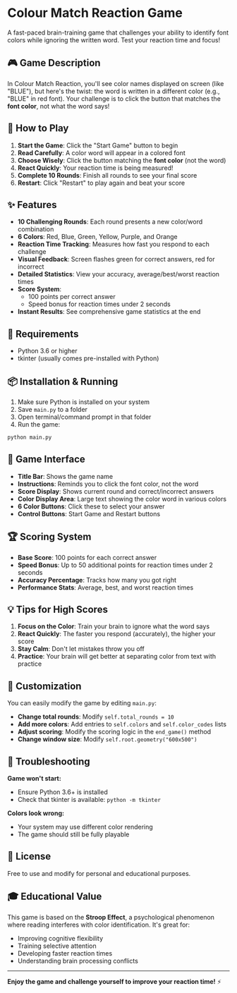 # Colour Match Reaction Game

A fast-paced brain-training game that challenges your ability to identify font colors while ignoring the written word. Test your reaction time and focus!

## 🎮 Game Description

In Colour Match Reaction, you'll see color names displayed on screen (like "BLUE"), but here's the twist: the word is written in a different color (e.g., "BLUE" in red font). Your challenge is to click the button that matches the **font color**, not what the word says!

## 🎯 How to Play

1. **Start the Game**: Click the "Start Game" button to begin
2. **Read Carefully**: A color word will appear in a colored font
3. **Choose Wisely**: Click the button matching the **font color** (not the word)
4. **React Quickly**: Your reaction time is being measured!
5. **Complete 10 Rounds**: Finish all rounds to see your final score
6. **Restart**: Click "Restart" to play again and beat your score

## ✨ Features

- **10 Challenging Rounds**: Each round presents a new color/word combination
- **6 Colors**: Red, Blue, Green, Yellow, Purple, and Orange
- **Reaction Time Tracking**: Measures how fast you respond to each challenge
- **Visual Feedback**: Screen flashes green for correct answers, red for incorrect
- **Detailed Statistics**: View your accuracy, average/best/worst reaction times
- **Score System**: 
  - 100 points per correct answer
  - Speed bonus for reaction times under 2 seconds
- **Instant Results**: See comprehensive game statistics at the end

## 🚀 Requirements

- Python 3.6 or higher
- tkinter (usually comes pre-installed with Python)

## 📦 Installation & Running

1. Make sure Python is installed on your system
2. Save `main.py` to a folder
3. Open terminal/command prompt in that folder
4. Run the game:

```bash
python main.py
```

## 🎨 Game Interface

- **Title Bar**: Shows the game name
- **Instructions**: Reminds you to click the font color, not the word
- **Score Display**: Shows current round and correct/incorrect answers
- **Color Display Area**: Large text showing the color word in various colors
- **6 Color Buttons**: Click these to select your answer
- **Control Buttons**: Start Game and Restart buttons

## 🏆 Scoring System

- **Base Score**: 100 points for each correct answer
- **Speed Bonus**: Up to 50 additional points for reaction times under 2 seconds
- **Accuracy Percentage**: Tracks how many you got right
- **Performance Stats**: Average, best, and worst reaction times

## 💡 Tips for High Scores

1. **Focus on the Color**: Train your brain to ignore what the word says
2. **React Quickly**: The faster you respond (accurately), the higher your score
3. **Stay Calm**: Don't let mistakes throw you off
4. **Practice**: Your brain will get better at separating color from text with practice

## 🔧 Customization

You can easily modify the game by editing `main.py`:

- **Change total rounds**: Modify `self.total_rounds = 10`
- **Add more colors**: Add entries to `self.colors` and `self.color_codes` lists
- **Adjust scoring**: Modify the scoring logic in the `end_game()` method
- **Change window size**: Modify `self.root.geometry("600x500")`

## 🐛 Troubleshooting

**Game won't start:**
- Ensure Python 3.6+ is installed
- Check that tkinter is available: `python -m tkinter`

**Colors look wrong:**
- Your system may use different color rendering
- The game should still be fully playable

## 📝 License

Free to use and modify for personal and educational purposes.

## 🎓 Educational Value

This game is based on the **Stroop Effect**, a psychological phenomenon where reading interferes with color identification. It's great for:
- Improving cognitive flexibility
- Training selective attention
- Developing faster reaction times
- Understanding brain processing conflicts

---

**Enjoy the game and challenge yourself to improve your reaction time!** ⚡